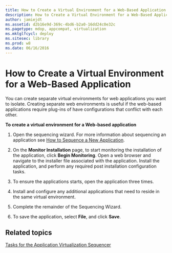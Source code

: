 ```yaml
---
title: How to Create a Virtual Environment for a Web-Based Application
description: How to Create a Virtual Environment for a Web-Based Application
author: jamiejdt
ms.assetid: d2b16e9d-369c-4bd6-b2a0-16dd24c0e32c
ms.pagetype: mdop, appcompat, virtualization
ms.mktglfcycl: deploy
ms.sitesec: library
ms.prod: w8
ms.date: 06/16/2016
---
```



# How to Create a Virtual Environment for a Web-Based Application


You can create separate virtual environments for web applications you want to isolate. Creating separate web environments is useful if the web-based applications require plug-ins of have configurations that conflict with each other.

**To create a virtual environment for a Web-based application**

1.  Open the sequencing wizard. For more information about sequencing an application see [How to Sequence a New Application](how-to-sequence-a-new-application.md).

2.  On the **Monitor Installation** page, to start monitoring the installation of the application, click **Begin Monitoring**. Open a web browser and navigate to the installer file associated with the application. Install the application, and perform any required post installation configuration tasks.

3.  To ensure the applications starts, open the application three times.

4.  Install and configure any additional applications that need to reside in the same virtual environment.

5.  Complete the remainder of the Sequencing Wizard.

6.  To save the application, select **File**, and click **Save**.

## Related topics


[Tasks for the Application Virtualization Sequencer](tasks-for-the-application-virtualization-sequencer.md)

 

 





